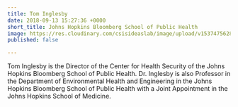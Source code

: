 ```yaml
---
title: Tom Inglesby
date: 2018-09-13 15:27:36 +0000
short_title: Johns Hopkins Bloomberg School of Public Health
image: https://res.cloudinary.com/csisideaslab/image/upload/v1537475628/health-commission/Inglesby_Tom.jpg
published: false

---
```

Tom Inglesby is the Director of the Center for Health Security of the Johns Hopkins Bloomberg School of Public Health. Dr. Inglesby is also Professor in the Department of Environmental Health and Engineering in the Johns Hopkins Bloomberg School of Public Health with a Joint Appointment in the Johns Hopkins School of Medicine.
